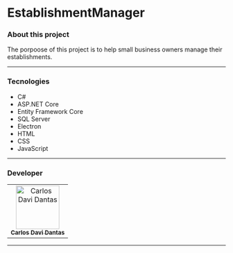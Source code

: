 # EstablishmentManager


### About this project

The porpoose of this project is to help small business owners manage their establishments.

---

### Tecnologies

- C#
- ASP.NET Core
- Entity Framework Core
- SQL Server
- Electron
- HTML
- CSS
- JavaScript

---

### Developer
<table>
  <tbody>
    <tr>
        <td align="center">
            <a href="https://github.com/carlosdavidantas">
                <img src="https://avatars.githubusercontent.com/u/94587505?v=4" width="100px;" alt="Carlos Davi Dantas"/>
                <br />
                <sub>
                    <b>Carlos Davi Dantas</b>
                </sub>
            </a>
        </td>
    </tr>
  </tbody>
</table>


---